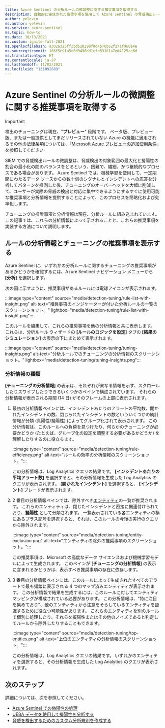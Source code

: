 ```yaml
---
title: Azure Sentinel の分析ルールの微調整に関する推奨事項を取得する
description: 自動的に生成された推奨事項を使用して Azure Sentinel の脅威検出ルールを微調整することにより、脅威検出の対象範囲を維持しながら擬陽性を削減する方法について説明します。
author: yelevin
ms.author: yelevin
ms.service: azure-sentinel
ms.topic: how-to
ms.date: 10/13/2021
ms.custom: ignite-fall-2021
ms.openlocfilehash: a302a325ff3bd510298f0d4b70b62f27af060a4e
ms.sourcegitcommit: 106f5c9fa5c6d3498dd1cfe63181a7ed4125ae6d
ms.translationtype: HT
ms.contentlocale: ja-JP
ms.lasthandoff: 11/02/2021
ms.locfileid: "131092689"
---
```

# <a name="get-fine-tuning-recommendations-for-your-analytics-rules-in-azure-sentinel"></a>Azure Sentinel の分析ルールの微調整に関する推奨事項を取得する

> [!IMPORTANT]
>
> 検出のチューニングは現在、"**プレビュー**" 段階です。 ベータ版、プレビュー版、または一般提供としてまだリリースされていない Azure の機能に適用されるその他の法律条項については、「[Microsoft Azure プレビューの追加使用条件](https://azure.microsoft.com/support/legal/preview-supplemental-terms/)」を参照してください。

SIEM での脅威検出ルールの微調整は、脅威検出の対象範囲の最大化と擬陽性の割合の最小化の間のバランスをとるという、困難で、繊細、かつ継続的なプロセスである場合があります。 Azure Sentinel では、機械学習を使用して、一定期間にわたるデータ ソースからの数十億のシグナルとインシデントへの応答を分析してパターンを推測した後、チューニングのオーバーヘッドを大幅に削減して、ユーザーが実際の脅威の検出と対応に集中できるようにするすぐに使用可能な推奨事項と分析情報を提供することによって、このプロセスを簡略化および効率化します。

チューニングの推奨事項と分析情報は現在、分析ルールに組み込まれています。 この記事では、これらの分析情報によって示されることと、これらの推奨事項を実装する方法について説明します。

## <a name="view-rule-insights-and-tuning-recommendations"></a>ルールの分析情報とチューニングの推奨事項を表示する

Azure Sentinel に、いずれかの分析ルールに関するチューニングの推奨事項があるかどうかを確認するには、Azure Sentinel ナビゲーション メニューから **[分析]** を選択します。

次の図に示すように、推奨事項があるルールには電球アイコンが表示されます。

:::image type="content" source="media/detection-tuning/rule-list-with-insight.png" alt-text="推奨事項のインジケーターが付いた分析ルールの一覧のスクリーンショット。" lightbox="media/detection-tuning/rule-list-with-insight.png":::

このルールを編集して、これらの推奨事項を他の分析情報と共に表示します。 これらは、分析ルール ウィザードの **[ルールのロジックを設定]** タブの **[結果のシミュレーション]** の表示の下にまとめて表示されます。

:::image type="content" source="media/detection-tuning/tuning-insights.png" alt-text="分析ルールでのチューニングの分析情報のスクリーンショット。" lightbox="media/detection-tuning/tuning-insights.png":::

### <a name="types-of-insights"></a>分析情報の種類

**[チューニングの分析情報]** の表示は、それぞれが異なる情報を示す、スクロールしたりスワイプしたりできるいくつかのペインで構成されています。 それらの分析情報が表示される期間 (14 日) がそのフレームの上部に表示されます。

1. 最初の分析情報ペインには、インシデントあたりのアラートの平均数、開かれたインシデントの数、閉じられたインシデントの数といういくつかの統計情報が分類 (真陽性/擬陽性) によってグループ化されて表示されます。 この分析情報は、このルールへの負荷を見つけたり、何らかのチューニングが必要かどうか (たとえば、グループ化の設定を調整する必要があるかどうか) を理解したりするのに役立ちます。

    :::image type="content" source="media/detection-tuning/rule-efficiency.png" alt-text="ルールの効率の分析情報のスクリーンショット。":::

    この分析情報は、Log Analytics クエリの結果です。 **[インシデントあたりの平均アラート数]** を選択すると、その分析情報を生成した Log Analytics のクエリが表示されます。 **[開かれたインシデント]** を選択すると、 **[インシデント]** ブレードが表示されます。

1. 2 番目の分析情報ペインでは、除外すべき[エンティティ](entities-in-azure-sentinel.md)の一覧が推奨されます。 これらのエンティティは、閉じたインシデントと密接に関連付けられており、**擬陽性** として分類されます。 一覧表示されている各エンティティの横にあるプラス記号を選択すると、それは、このルールの今後の実行のクエリから除外されます。 

    :::image type="content" source="media/detection-tuning/entity-exclusion.png" alt-text="エンティティの除外の推奨事項のスクリーンショット。":::

    この推奨事項は、Microsoft の高度なデータ サイエンスおよび機械学習モデルによって生成されます。 このペインが **[チューニングの分析情報]** の表示に含まれるかどうかは、表示すべき推奨事項の存在に依存します。

1. 3 番目の分析情報ペインには、このルールによって生成されたすべてのアラートで最も頻繁に表示される 4 つのマップ済みエンティティが表示されます。 この分析情報で結果を生成するには、このルールに対してエンティティ マッピングが構成されている必要があります。 この分析情報は、"特に注目を集めており"、他のエンティティから注意をそらしているエンティティを認識するために役立つ可能性があります。 これらのエンティティを別のルールで個別に処理したり、それらを擬陽性またはその他のノイズであると判定してルールから除外したりすることもできます。

    :::image type="content" source="media/detection-tuning/top-entities.png" alt-text="上位のエンティティの分析情報のスクリーンショット。":::

    この分析情報は、Log Analytics クエリの結果です。 いずれかのエンティティを選択すると、その分析情報を生成した Log Analytics のクエリが表示されます。

## <a name="next-steps"></a>次のステップ

詳細については、次を参照してください。
- [Azure Sentinel での偽陽性の処理](false-positives.md)
- [UEBA データを使用して擬陽性を分析する](investigate-with-ueba.md#use-ueba-data-to-analyze-false-positives)
- [脅威を検出するためのカスタム分析規則を作成する](detect-threats-custom.md)
